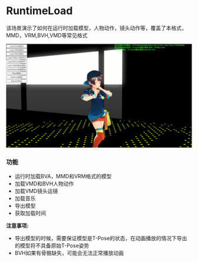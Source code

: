 # RuntimeLoad

该场景演示了如何在运行时加载模型，人物动作，镜头动作等，覆盖了本格式，MMD，VRM,BVH,VMD等常见格式

![glb](../pics/RuntimeLoad_0.png)

### 功能

- 运行时加载BVA，MMD和VRM格式的模型
- 加载VMD和BVH人物动作
- 加载VMD镜头运镜
- 加载音乐
- 导出模型
- 获取加载时间

**注意事项:**
- 导出模型的时候，需要保证模型是T-Pose的状态，在动画播放的情况下导出的模型将不具备原始T-Pose姿势
- BVH如果有骨骼缺失，可能会无法正常播放动画